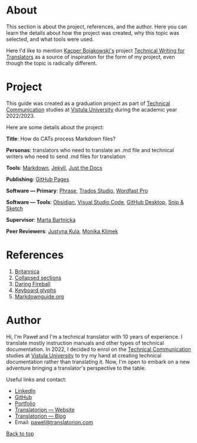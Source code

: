 # About

<!-- ADD MORE STUFF IF TIME ALLOWS AND PERMITS AND IS KIND-->

This section is about the project, references, and the author. Here you can learn the details about how the project was created, why this topic was selected, and what tools were used.

Here I'd like to mention [Kacper Bojakowski's](https://github.com/kacperbojakowski) project [Technical Writing for Translators](https://kacperbojakowski.github.io/final-project/) as a source of inspiration for the form of my project, even though the topic is radically different.

# Project

This guide was created as a graduation project as part of [Technical Communication](https://vistula.edu.pl/kierunki-studiow/komunikacja-techniczna) studies at [Vistula University](https://vistula.edu.pl/en) during the academic year 2022/2023.

Here are some details about the project:

**Title**: How do CATs process Markdown files?

**Personas**: translators who need to translate an .md file and technical writers who need to send .md files for translation

**Tools**: [Markdown](https://daringfireball.net/projects/markdown), [Jekyll](https://jekyllrb.com/), [Just the Docs](https://github.com/just-the-docs/just-the-docs)

**Publishing**: [GitHub Pages](https://pages.github.com/)

**Software — Primary**: [Phrase](https://phrase.com/), [Trados Studio](https://www.trados.com/products/trados-studio/whats-new-studio-2022.html), [Wordfast Pro](https://www.wordfast.com/products/wordfast_pro)

**Software — Tools**: [Obsidian](https://obsidian.md/), [Visual Studio Code](https://code.visualstudio.com/), [GitHub Desktop](https://desktop.github.com/), [Snip & Sketch](https://en.wikipedia.org/wiki/Snipping_Tool)

**Supervisor**: [Marta Bartnicka](https://www.linkedin.com/in/marta-bartnicka-713969/)

**Peer Reviewers**: [Justyna Kula](https://www.linkedin.com/in/justyna-kula-5778a391/), [Monika Klimek](https://www.linkedin.com/in/monika-klimek1/)


<!-- ADD MORE STUFF IF TIME ALLOWS AND PERMITS AND IS KIND
E.g. 
- why this topic - background
- why Obsidian
- acknowledgements
-->

# References

1. [Britannica](https://www.britannica.com/technology/markup-language)
2. [Collapsed sections](https://docs.github.com/en/get-started/writing-on-github/working-with-advanced-formatting/organizing-information-with-collapsed-sections)
3. [Daring Fireball](https://daringfireball.net/projects/markdown/)
4. [Keyboard glyphs](https://meta.stackexchange.com/questions/5527/keyboard-glyphs)
5. [Markdownguide.org](https://www.markdownguide.org/)

# Author

Hi, I'm Paweł and I'm a technical translator with 10 years of experience. I translate mostly instruction manuals and other types of technical documentation. In 2022, I decided to enrol on the [Technical Communication](https://vistula.edu.pl/kierunki-studiow/komunikacja-techniczna) studies at [Vistula University](https://vistula.edu.pl/en) to try my hand at creating technical documentation rather than translating it. Now, I'm open to embark on a new adventure bringing a translator's perspective to the table.

Useful links and contact:
- [LinkedIn](https://www.linkedin.com/in/pawel-woznikowski/)
- [GitHub](https://github.com/PJ-Woz)
- [Portfolio](https://pj-woz.github.io/Portfolio/)
- [Translatorion — Website](https://translatorion.com/language/en/translatorion/)
- [Translatorion — Blog](https://translatorion.com/language/en/blog-en/)
- Email: pawel@translatorion.com

[Back to top](#about)